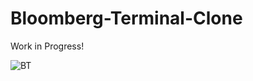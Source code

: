 # Bloomberg-Terminal-Clone

Work in Progress!

![BT](https://github.com/user-attachments/assets/66f87661-319f-4755-bbd4-af265e69373b)
